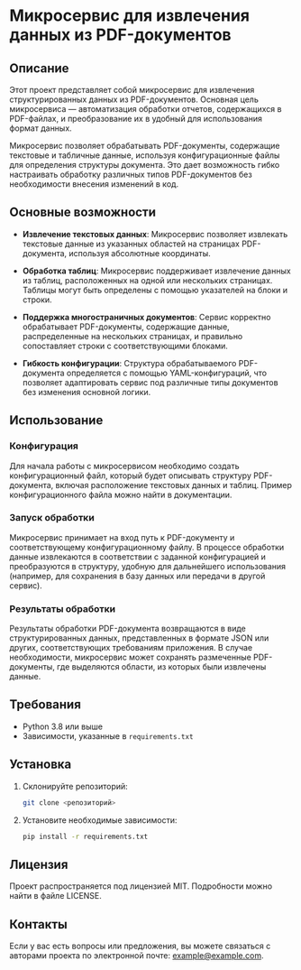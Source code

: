 # Микросервис для извлечения данных из PDF-документов

## Описание

Этот проект представляет собой микросервис для извлечения структурированных данных из PDF-документов. Основная цель
микросервиса — автоматизация обработки отчетов, содержащихся в PDF-файлах, и преобразование их в удобный для
использования формат данных.

Микросервис позволяет обрабатывать PDF-документы, содержащие текстовые и табличные данные, используя конфигурационные
файлы для определения структуры документа. Это дает возможность гибко настраивать обработку различных типов
PDF-документов без необходимости внесения изменений в код.

## Основные возможности

- **Извлечение текстовых данных**: Микросервис позволяет извлекать текстовые данные из указанных областей на страницах
  PDF-документа, используя абсолютные координаты.

- **Обработка таблиц**: Микросервис поддерживает извлечение данных из таблиц, расположенных на одной или нескольких
  страницах. Таблицы могут быть определены с помощью указателей на блоки и строки.

- **Поддержка многостраничных документов**: Сервис корректно обрабатывает PDF-документы, содержащие данные,
  распределенные на нескольких страницах, и правильно сопоставляет строки с соответствующими блоками.

- **Гибкость конфигурации**: Структура обрабатываемого PDF-документа определяется с помощью YAML-конфигураций, что
  позволяет адаптировать сервис под различные типы документов без изменения основной логики.

## Использование

### Конфигурация

Для начала работы с микросервисом необходимо создать конфигурационный файл, который будет описывать структуру
PDF-документа, включая расположение текстовых данных и таблиц. Пример конфигурационного файла можно найти в
документации.

### Запуск обработки

Микросервис принимает на вход путь к PDF-документу и соответствующему конфигурационному файлу. В процессе обработки
данные извлекаются в соответствии с заданной конфигурацией и преобразуются в структуру, удобную для дальнейшего
использования (например, для сохранения в базу данных или передачи в другой сервис).

### Результаты обработки

Результаты обработки PDF-документа возвращаются в виде структурированных данных, представленных в формате JSON или
других, соответствующих требованиям приложения. В случае необходимости, микросервис может сохранять размеченные
PDF-документы, где выделяются области, из которых были извлечены данные.

## Требования

- Python 3.8 или выше
- Зависимости, указанные в `requirements.txt`

## Установка

1. Склонируйте репозиторий:
   ```bash
   git clone <репозиторий>
   ```
2. Установите необходимые зависимости:
   ```bash
   pip install -r requirements.txt
   ```

## Лицензия

Проект распространяется под лицензией MIT. Подробности можно найти в файле LICENSE.

## Контакты

Если у вас есть вопросы или предложения, вы можете связаться с авторами проекта по электронной
почте: [example@example.com](mailto:example@example.com).